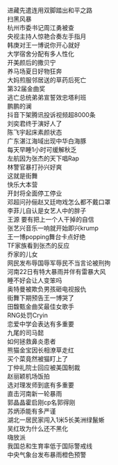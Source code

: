 进藏先遣连用双脚踏出和平之路  
扫黑风暴  
杭州市委书记周江勇被查  
央视主持人惊艳合奏左手指月  
韩庚对王一博说你开心就好  
大学宿舍分配有多人性化  
开美颜后的撒贝宁  
养马场夏日好物狂奔  
大妈煎服邻居送的草药后死亡  
第32届金曲奖  
逃亡总统弟弟宣誓效忠塔利班  
鹏鹏的澜  
抖音下架腾讯投诉视频超8000条  
刘奕君终于演好人了  
陈飞宇起床素颜状态  
广东湛江海域出现中华白海豚  
每天早睡1小时可缓解秋乏  
左航因为张杰的天下唱Rap  
林警官暴打孙兴好爽  
这就是街舞  
快乐大本营  
开封将全面停工停业  
邓超问孙俪赵又廷吻戏怎么都不戴口罩  
李菲儿自认是女艺人中的胖子  
王源 要有把上一个人干掉的自信  
张艺兴音乐一响就开始即兴krump  
王一博popping舞台卡点好绝  
TF家族看到张杰的反应  
乔家的儿女  
网民发布辱国辱军辱民不当言论被刑拘  
河南22日有特大暴雨并伴有雷暴大风  
睡不好会让人变笨吗  
奥特曼被欺负男孩砸电视报仇  
街舞下期预告王一博哭了  
田馥甄金曲奖最佳女歌手  
RNG处罚Cryin  
恋爱中学会表达有多重要  
九尾的司马懿  
如何拯救鼻炎患者  
熊猫金宝因长相潦草走红  
买个菜竟然被猫盯上了  
丁仲礼院士回应被美国制裁  
赵丽颖机场饭拍  
选对理发师到底有多重要  
直击河南新一轮暴雨  
郭晶晶霍启刚cp名郭得刚  
苏炳添能有多严谨  
湖北一居民家闯入1米5长美洲绿鬣蜥  
吴红玫为什么还不黑化  
嗨放派  
我国总和生育率低于国际警戒线  
中央气象台发布暴雨橙色预警  
